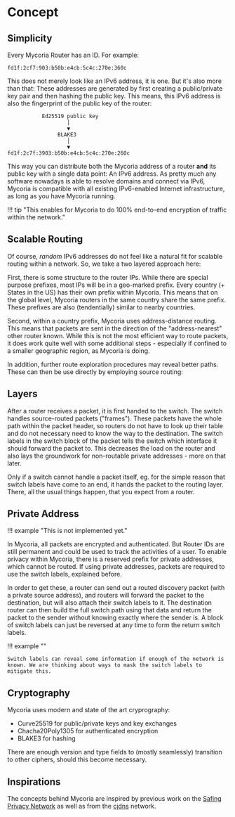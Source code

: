 # Concept

## Simplicity

Every Mycoria Router has an ID. For example:

    fd1f:2cf7:903:b50b:e4cb:5c4c:270e:360c

This does not merely look like an IPv6 address, it is one. But it's also more than that: These addresses are generated by first creating a public/private key pair and then hashing the public key. This means, this IPv6 address is also the fingerprint of the public key of the router:

               Ed25519 public key
                       │
                       ▼
                    BLAKE3
                       │
                       ▼
    fd1f:2c7f:3903:b50b:e4cb:5c4c:270e:260c

This way you can distribute both the Mycoria address of a router __and__ its public key with a single data point: An IPv6 address. As pretty much any software nowadays is able to resolve domains and connect via IPv6, Mycoria is compatible with all existing IPv6-enabled Internet infrastructure, as long as you have Mycoria running.

!!! tip "This enables for Mycoria to do 100% end-to-end encryption of traffic within the network."

## Scalable Routing

Of course, _random_ IPv6 addresses do not feel like a natural fit for scalable routing within a network. So, we take a two layered approach here:

First, there is some structure to the router IPs. While there are special purpose prefixes, most IPs will be in a geo-marked prefix. Every country (+ States in the US) has their own prefix within Mycoria. This means that on the global level, Mycoria routers in the same country share the same prefix. These prefixes are also (tendentially) similar to nearby countries.

Second, within a country prefix, Mycoria uses address-distance routing. This means that packets are sent in the direction of the "address-nearest" other router known. While this is not the most efficient way to route packets, it does work quite well with some additional steps - especially if confined to a smaller geographic region, as Mycoria is doing.

In addition, further route exploration procedures may reveal better paths. These can then be use directly by employing source routing:

## Layers

After a router receives a packet, it is first handed to the switch. The switch handles source-routed packets ("frames"). These packets have the whole path within the packet header, so routers do not have to look up their table and do not necessary need to know the way to the destination. The switch labels in the switch block of the packet tells the switch which interface it should forward the packet to. This decreases the load on the router and also lays the groundwork for non-routable private addresses - more on that later.

Only if a switch cannot handle a packet itself, eg. for the simple reason that switch labels have come to an end, it hands the packet to the routing layer. There, all the usual things happen, that you expect from a router.

## Private Address

!!! example "This is not implemented yet."

In Mycoria, all packets are encrypted and authenticated. But Router IDs are still permanent and could be used to track the activities of a user. To enable privacy within Mycoria, there is a reserved prefix for private addresses, which cannot be routed. If using private addresses, packets are required to use the switch labels, explained before.

In order to get these, a router can send out a routed discovery packet (with a private source address), and routers will forward the packet to the destination, but will also attach their switch labels to it. The destination router can then build the full switch path using that data and return the packet to the sender without knowing exactly where the sender is. A block of switch labels can just be reversed at any time to form the return switch labels.

!!! example ""

    Switch labels can reveal some information if enough of the network is known. We are thinking about ways to mask the switch labels to mitigate this.

## Cryptography

Mycoria uses modern and state of the art cryprography:

- Curve25519 for public/private keys and key exchanges
- Chacha20Poly1305 for authenticated encryption
- BLAKE3 for hashing

There are enough version and type fields to (mostly seamlessly) transition to other ciphers, should this become necessary.

## Inspirations

The concepts behind Mycoria are inspired by previous work on the [Safing Privacy Network](https://github.com/safing/spn) as well as from the [cjdns](https://github.com/cjdelisle/cjdns/) network.
